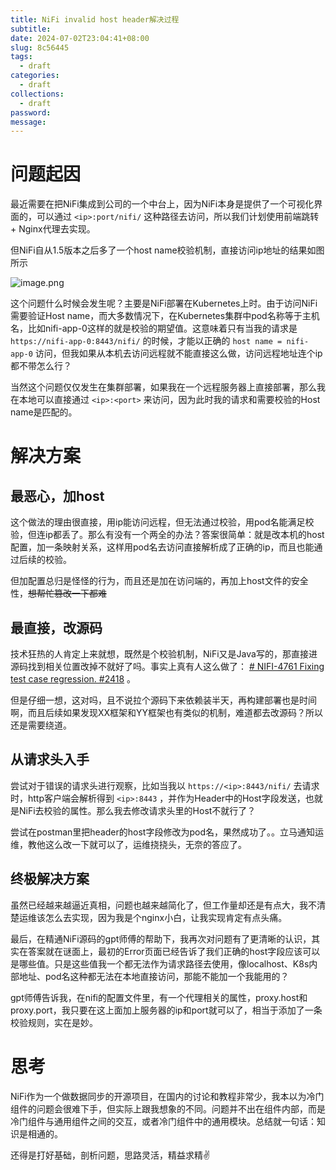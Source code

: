 ```yaml
---
title: NiFi invalid host header解决过程
subtitle: 
date: 2024-07-02T23:04:41+08:00
slug: 8c56445
tags:
  - draft
categories:
  - draft
collections:
  - draft
password: 
message:
---
```

# 问题起因

最近需要在把NiFi集成到公司的一个中台上，因为NiFi本身是提供了一个可视化界面的，可以通过 `<ip>:port/nifi/` 这种路径去访问，所以我们计划使用前端跳转 + Nginx代理去实现。

但NiFi自从1.5版本之后多了一个host name校验机制，直接访问ip地址的结果如图所示

![image.png](https://obsidian-img-1300316500.cos.ap-shanghai.myqcloud.com/cattail/obsidian/pic/202407022313522.png)

这个问题什么时候会发生呢？主要是NiFi部署在Kubernetes上时。由于访问NiFi需要验证Host name，而大多数情况下，在Kubernetes集群中pod名称等于主机名，比如nifi-app-0这样的就是校验的期望值。这意味着只有当我的请求是 `https://nifi-app-0:8443/nifi/` 的时候，才能以正确的 `host name = nifi-app-0` 访问，但我如果从本机去访问远程就不能直接这么做，访问远程地址连个ip都不带怎么行？

当然这个问题仅仅发生在集群部署，如果我在一个远程服务器上直接部署，那么我在本地可以直接通过 `<ip>:<port>` 来访问，因为此时我的请求和需要校验的Host name是匹配的。

# 解决方案

## 最恶心，加host

这个做法的理由很直接，用ip能访问远程，但无法通过校验，用pod名能满足校验，但连ip都丢了。那么有没有一个两全的办法？答案很简单：就是改本机的host配置，加一条映射关系，这样用pod名去访问直接解析成了正确的ip，而且也能通过后续的校验。

但加配置总归是怪怪的行为，而且还是加在访问端的，再加上host文件的安全性，~~想帮忙篡改一下都难~~

## 最直接，改源码

技术狂热的人肯定上来就想，既然是个校验机制，NiFi又是Java写的，那直接进源码找到相关位置改掉不就好了吗。事实上真有人这么做了： [# NIFI-4761 Fixing test case regression. #2418](https://github.com/apache/nifi/pull/2418/commits/e1b5d93e8d3674a1c57c491d84903d4a669c9881) 。

但是仔细一想，这对吗，且不说拉个源码下来依赖装半天，再构建部署也是时间啊，而且后续如果发现XX框架和YY框架也有类似的机制，难道都去改源码？所以还是需要绕道。

## 从请求头入手

尝试对于错误的请求头进行观察，比如当我以 `https://<ip>:8443/nifi/` 去请求时，http客户端会解析得到 `<ip>:8443` ，并作为Header中的Host字段发送，也就是NiFi去校验的属性。那么我去修改请求头里的Host不就行了？

尝试在postman里把header的host字段修改为pod名，果然成功了。。立马通知运维，教他这么改一下就可以了，运维挠挠头，无奈的答应了。

## 终极解决方案

虽然已经越来越逼近真相，问题也越来越简化了，但工作量却还是有点大，我不清楚运维该怎么去实现，因为我是个nginx小白，让我实现肯定有点头痛。

最后，在精通NiFi源码的gpt师傅的帮助下，我再次对问题有了更清晰的认识，其实在答案就在谜面上，最初的Error页面已经告诉了我们正确的host字段应该可以是哪些值。只是这些值我一个都无法作为请求路径去使用，像localhost、K8s内部地址、pod名这种都无法在本地直接访问，那能不能加一个我能用的？

gpt师傅告诉我，在nifi的配置文件里，有一个代理相关的属性，proxy.host和proxy.port，我只要在这上面加上服务器的ip和port就可以了，相当于添加了一条校验规则，实在是妙。

# 思考

NiFi作为一个做数据同步的开源项目，在国内的讨论和教程非常少，我本以为冷门组件的问题会很难下手，但实际上跟我想象的不同。问题并不出在组件内部，而是冷门组件与通用组件之间的交互，或者冷门组件中的通用模块。总结就一句话：知识是相通的。

还得是打好基础，剖析问题，思路灵活，精益求精✌️

